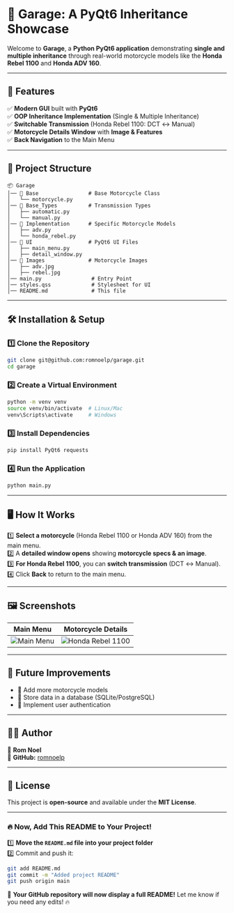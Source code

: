 # 🚀 Garage: A PyQt6 Inheritance Showcase

Welcome to **Garage**, a **Python PyQt6 application** demonstrating **single and multiple inheritance** through real-world motorcycle models like the **Honda Rebel 1100** and **Honda ADV 160**.

---

## 📌 Features
✅ **Modern GUI** built with **PyQt6**  
✅ **OOP Inheritance Implementation** (Single & Multiple Inheritance)  
✅ **Switchable Transmission** (Honda Rebel 1100: DCT ↔ Manual)  
✅ **Motorcycle Details Window** with **Image & Features**  
✅ **Back Navigation** to the Main Menu  

---

## 📂 Project Structure
```
📦 Garage
│── 📂 Base                # Base Motorcycle Class
│   └── motorcycle.py
│── 📂 Base_Types          # Transmission Types
│   ├── automatic.py
│   └── manual.py
│── 📂 Implementation      # Specific Motorcycle Models
│   ├── adv.py
│   └── honda_rebel.py
│── 📂 UI                  # PyQt6 UI Files
│   ├── main_menu.py
│   ├── detail_window.py
│── 📂 Images              # Motorcycle Images
│   ├── adv.jpg
│   ├── rebel.jpg
│── main.py                # Entry Point
│── styles.qss             # Stylesheet for UI
│── README.md              # This file
```

---

## 🛠️ Installation & Setup

### 1️⃣ Clone the Repository
```bash
git clone git@github.com:romnoelp/garage.git
cd garage
```

### 2️⃣ Create a Virtual Environment
```bash
python -m venv venv
source venv/bin/activate  # Linux/Mac
venv\Scripts\activate     # Windows
```

### 3️⃣ Install Dependencies
```bash
pip install PyQt6 requests
```

### 4️⃣ Run the Application
```bash
python main.py
```

---

## 🖥️ How It Works
1️⃣ **Select a motorcycle** (Honda Rebel 1100 or Honda ADV 160) from the main menu.  
2️⃣ A **detailed window opens** showing **motorcycle specs & an image**.  
3️⃣ **For Honda Rebel 1100**, you can **switch transmission** (DCT ↔ Manual).  
4️⃣ Click **Back** to return to the main menu.  

---

## 🖼️ Screenshots
| Main Menu  | Motorcycle Details |
|------------|--------------------|
| ![Main Menu](https://motortrade.com.ph/wp-content/uploads/2022/10/1-1.jpg) | ![Honda Rebel 1100](https://motortrade.com.ph/wp-content/uploads/2020/07/REBEL-1.jpg) |

---

## 📝 Future Improvements
- 🔹 Add more motorcycle models  
- 🔹 Store data in a database (SQLite/PostgreSQL)  
- 🔹 Implement user authentication  

---

## 👨‍💻 Author
👤 **Rom Noel**  
📌 **GitHub:** [romnoelp](https://github.com/romnoelp)  

---

## 📜 License
This project is **open-source** and available under the **MIT License**.  

---

### 🔥 Now, Add This README to Your Project!
1️⃣ **Move the `README.md` file into your project folder**  
2️⃣ Commit and push it:
```bash
git add README.md
git commit -m "Added project README"
git push origin main
```

🚀 **Your GitHub repository will now display a full README!** Let me know if you need any edits! 🔥
